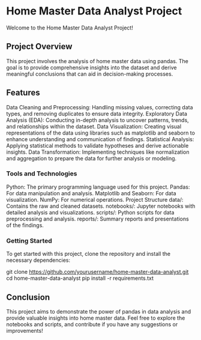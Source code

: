 # Home Master Data Analyst Project
Welcome to the Home Master Data Analyst Project!

## Project Overview
This project involves the analysis of home master data using pandas. The goal is to provide comprehensive insights into the dataset and derive meaningful conclusions that can aid in decision-making processes.

## Features
Data Cleaning and Preprocessing: Handling missing values, correcting data types, and removing duplicates to ensure data integrity.
Exploratory Data Analysis (EDA): Conducting in-depth analysis to uncover patterns, trends, and relationships within the dataset.
Data Visualization: Creating visual representations of the data using libraries such as matplotlib and seaborn to enhance understanding and communication of findings.
Statistical Analysis: Applying statistical methods to validate hypotheses and derive actionable insights.
Data Transformation: Implementing techniques like normalization and aggregation to prepare the data for further analysis or modeling.

### Tools and Technologies
Python: The primary programming language used for this project.
Pandas: For data manipulation and analysis.
Matplotlib and Seaborn: For data visualization.
NumPy: For numerical operations.
Project Structure
data/: Contains the raw and cleaned datasets.
notebooks/: Jupyter notebooks with detailed analysis and visualizations.
scripts/: Python scripts for data preprocessing and analysis.
reports/: Summary reports and presentations of the findings.

### Getting Started
To get started with this project, clone the repository and install the necessary dependencies:


git clone https://github.com/yourusername/home-master-data-analyst.git
cd home-master-data-analyst
pip install -r requirements.txt


## Conclusion
This project aims to demonstrate the power of pandas in data analysis and provide valuable insights into home master data. Feel free to explore the notebooks and scripts, and contribute if you have any suggestions or improvements!
